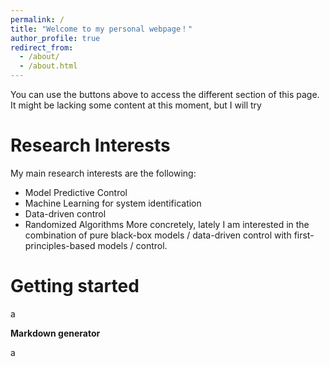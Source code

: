 ```yaml
---
permalink: /
title: "Welcome to my personal webpage！"
author_profile: true
redirect_from: 
  - /about/
  - /about.html
---
```


You can use the buttons above to access the different section of this page. It might be lacking some content at this moment, but I will try 

Research Interests
======
My main research interests are the following:
* Model Predictive Control
* Machine Learning for system identification
* Data-driven control
* Randomized Algorithms
More concretely, lately I am interested in the combination of pure black-box models / data-driven control with first-principles-based models / control.

Getting started
======
a

**Markdown generator**

a

